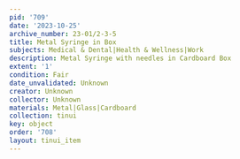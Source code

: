```yaml
---
pid: '709'
date: '2023-10-25'
archive_number: 23-01/2-3-5
title: Metal Syringe in Box
subjects: Medical & Dental|Health & Wellness|Work
description: Metal Syringe with needles in Cardboard Box
extent: '1'
condition: Fair
date_unvalidated: Unknown
creator: Unknown
collector: Unknown
materials: Metal|Glass|Cardboard
collection: tinui
key: object
order: '708'
layout: tinui_item
---
```

